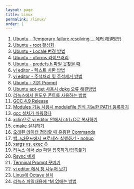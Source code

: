```yaml
---
layout: page
title: Linux
permalink: /linux/
order: 1
---
```


1. [Ubuntu - Temporary failure resolving … 에러 해결방법][1]
1. [Ubuntu - root 활성화][2]
1. [Ubuntu - Locale 변경 방법][3]
1. [Ubuntu - xforms 라이브러리][4]
1. [Ubuntu - predefs.h 파일 못찾을 때][5]
1. [vi editor - 텍스트 치환 방법][6]
1. [vi editor - 주석처리 및 주석제거 방법][7]
1. [Ubuntu - 기본 Prompt][8]
1. [Ubuntu apt-get 사용시 dpkg 오류 해결방법][9]
1. [리눅스에서 윈도우 폰트를 사용하는 방법][10]
1. [GCC 4.9 Release][11]
1. [Modules 기능 사용시 modulefile 인식 가능한 PATH 등록하기][12]
1. [gcc 설치가 쉬워졌다][13]
1. [xclip으로 vi editor 안에서 ctrl+C로 복사하기][14]
 1. [cmake 설치하기][15]
1. [오래된 데이터 정리할 때 유용한 Commands][16]
1. [백그라운드에서 프로세스 실행하기 - nohup][17]
1. [xargs vs. exec {}][18]
1. [리눅스 에서 zip 파일 압축하기/압축풀기][19]
1. [Rsync 예제][20]
1. [Terminal Prompt 꾸미기][21]
1. [vi editor 에서 창 나누어 보기][22]
1. [Linux에 Octave 설치][23]
1. [리눅스 파일내용에 ^M 없애는 방법][24]

[1]:	http://nodolee.github.io/2016/09/19/ubuntu_temporary_failure_resolving/ "Ubuntu - Temporary failure resolving … 에러 해결방법"
[2]:	http://nodolee.github.io/2016/09/12/ubuntu_root_enable/ "Ubuntu - root 활성화"
[3]:	http://nodolee.github.io/2016/09/11/ubuntu_locale/ "Ubuntu - Locale 변경 방법"
[4]:	http://nodolee.github.io/2016/09/09/xforms_library/ "Ubuntu - xforms 라이브러리"
[5]:	http://nodolee.github.io/2016/09/07/Ubuntu_predefs/ "Ubuntu predefs.h 파일 못찾을 때"
[6]:	http://nodolee.github.io/2016/09/04/VIM_replace_text/ "vi editor 텍스트 치환 방법"
[7]:	http://nodolee.github.io/2016/09/03/vim_comment/ "vi editor 주석처리 및 주석제거 방법"
[8]:	http://nodolee.github.io/2016/08/31/Ubuntu-PS1/
[9]:	http://nodolee.github.io/2016/08/31/Ubuntu_dpkg/
[10]:	http://nodolee.github.io/2016/08/30/Font_Linux/
[11]:	http://nodolee.github.io/2016/08/03/GCC49-release/
[12]:	http://nodolee.github.io/2015/12/08/modulefile/ "Modules 기능 사용시 modulefile 인식 가능한 PATH 등록하기"
[13]:	http://nodolee.github.io/2015/12/03/gcc-installation/
[14]:	http://nodolee.github.io/2015/11/05/vim-ctrlCcopy/
[15]:	http://nodolee.github.io/2015/10/20/Find-oldfiles/
[16]:	http://nodolee.github.io/2015/10/20/Find-oldfiles/
[17]:	http://nodolee.github.io/2015/10/11/nohup/
[18]:	http://nodolee.github.io/2015/09/05/xargs-exec/
[19]:	http://nodolee.github.io/2015/07/11/Linux_Zip/ "리눅스 에서 zip 파일 압축하기/압축풀기"
[20]:	http://nodolee.github.io/2015/07/10/Rsync_Examples/
[21]:	http://nodolee.github.io/2015/07/02/Termial_Prompt/
[22]:	http://nodolee.github.io/2015/06/18/vim_window_split/ "vi editor 에서 창 나누어 보기"
[23]:	Linux%EC%97%90%20Octave%20%EC%84%A4%EC%B9%98
[24]:	http://nodolee.github.io/2012/06/27/removeM/